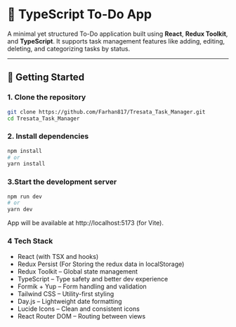 # 📝 TypeScript To-Do App

A minimal yet structured To-Do application built using **React**, **Redux Toolkit**, and **TypeScript**. It supports task management features like adding, editing, deleting, and categorizing tasks by status.

---

## 🚀 Getting Started

### 1. Clone the repository

```bash
git clone https://github.com/Farhan817/Tresata_Task_Manager.git
cd Tresata_Task_Manager
```

### 2. Install dependencies

```bash
npm install
# or
yarn install
```

### 3.Start the development server

```bash
npm run dev
# or
yarn dev

```

App will be available at http://localhost:5173 (for Vite).

### 4 Tech Stack

- React (with TSX and hooks)
- Redux Persist (For Storing the redux data in localStorage)
- Redux Toolkit – Global state management
- TypeScript – Type safety and better dev experience
- Formik + Yup – Form handling and validation
- Tailwind CSS – Utility-first styling
- Day.js – Lightweight date formatting
- Lucide Icons – Clean and consistent icons
- React Router DOM – Routing between views
